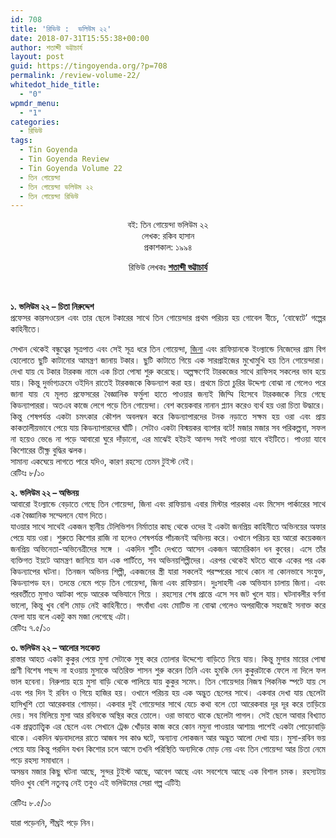 ```yaml
---
id: 708
title: 'রিভিউ :  ভলিউম ২২'
date: 2018-07-31T15:55:38+00:00
author: শতাব্দী ভট্টাচার্য
layout: post
guid: https://tingoyenda.org/?p=708
permalink: /review-volume-22/
whitedot_hide_title:
  - "0"
wpmdr_menu:
  - "1"
categories:
  - রিভিউ
tags:
  - Tin Goyenda
  - Tin Goyenda Review
  - Tin Goyenda Volume 22
  - তিন গোয়েন্দা
  - তিন গোয়েন্দা ভলিউম ২২
  - তিন গোয়েন্দা রিভিউ
---
```

<p style="text-align: center;">
  বই: তিন গোয়েন্দা ভলিউম ২২<br /> লেখক: রকিব হাসান<br /> প্রকাশকাল: ১৯৯৪
</p>

<p style="text-align: center;">
  রিভিউ লেখকঃ <a href="https://www.facebook.com/shotabdi.bhattacharjee"><strong>শতাব্দী ভট্টাচার্য</strong></a>
</p>

&nbsp;

<p style="text-align: justify;">
  <strong>১. ভলিউম ২২ &#8211; চিতা নিরুদ্দেশ</strong><br /> প্রফেসর কারসওয়েল এবং তার ছেলে টকারের সাথে তিন গোয়েন্দার প্রথম পরিচয় হয় গোবেল বীচে, &#8216;বোম্বেটে&#8217; গল্পের কাহিনীতে।
</p>

<p style="text-align: justify;">
  সেখান থেকেই বন্ধুত্বের সূত্রপাত এবং সেই সূত্র ধরে তিন গোয়েন্দা, <a href="https://3goyenda.com/georgina-parker/" target="_blank" rel="noopener">জিনা</a> এবং রাফিয়ানকে ইংল্যান্ডে নিজেদের গ্রাম বিগ হোলোতে ছুটি কাটানোর আমন্ত্রণ জানায় টকার। ছুটি কাটাতে গিয়ে এক সারপ্রাইজের মুখোমুখি হয় তিন গোয়েন্দারা। দেখা যায় যে টকার টারকজ নামে এক চিতা পোষা শুরু করেছে। অল্পক্ষণেই টারকজের সাথে রাফিসহ সকলের ভাব হয়ে যায়। কিন্তু দুর্ভাগ্যক্রমে ওইদিন রাতেই টারকজকে কিডন্যাপ করা হয়। প্রথমে চিতা চুরির উদ্দেশ্য বোঝা না গেলেও পরে জানা যায় যে মূলত প্রফেসরের বৈজ্ঞানিক ফর্মুলা হাতে পাওয়ার জন্যই জিম্মি হিসেবে টারকজকে নিয়ে গেছে কিডন্যাপাররা। অতএব কাজে লেগে পড়ে তিন গোয়েন্দা। বেশ কয়েকবার নানান প্ল্যান করেও ব্যর্থ হয় ওরা চিতা উদ্ধারে। কিন্তু শেষপর্যন্ত একটা চমৎকার কৌশল অবলম্বন করে কিডন্যাপারদের টনক নড়াতে সক্ষম হয় ওরা এবং প্রায় কাকতালীয়ভাবে পেয়ে যায় কিডন্যাপারদের ঘাঁটি। সেটাও একটা বিস্ময়কর ব্যাপার বটে! মজার মজার সব পরিকল্পনা, সফল না হয়েও ভেঙে না পড়ে আবারো ঘুরে দাঁড়ানো, এর মাঝেই হইচই আনন্দ সবই পাওয়া যাবে বইটিতে। পাওয়া যাবে কিশোরের তীক্ষ্ণ বুদ্ধির ঝলক।<br /> সামান্য একঘেয়ে লাগতে পারে যদিও, কারণ রহস্যে তেমন টুইস্ট নেই।<br /> রেটিংঃ ৮/১০
</p>

<p style="text-align: justify;">
  <strong>২. ভলিউম ২২ &#8211; অভিনয়</strong><br /> আবারো ইংল্যান্ডে বেড়াতে গেছে তিন গোয়েন্দা, জিনা এবং রাফিয়ান৷ এবার মিস্টার পারকার এবং মিসেস পার্কারের সাথে এক বৈজ্ঞানিক সম্মেলনে যোগ দিতে।<br /> যাওয়ার সাথে সাথেই একজন স্থানীয় টেলিভিশন নির্মাতার কাছ থেকে ওদের ই একটা জনপ্রিয় কাহিনীতে অভিনয়ের অফার পেয়ে যায় ওরা। শুরুতে কিশোর রাজি না হলেও শেষপর্যন্ত পাঁচজনই অভিনয় করে। ওখানে পরিচয় হয় আরো কয়েকজন জনপ্রিয় অভিনেতা-অভিনেত্রীদের সঙ্গে । একদিন শুটিং দেখতে আসেন একজন আমেরিকান ধন কুবের। এসে তাঁর ব্যক্তিগত ইয়টে আমন্ত্রণ জানিয়ে যান এক পার্টিতে, সব অভিনয়শিল্পীদের। এরপর থেকেই ঘটতে থাকে একের পর এক কিডন্যাপের ঘটনা। তিনজন অভিনয় শিল্পী, একজনের স্ত্রী যারা সকলেই পরস্পরের সাথে কোন না কোনভাবে সংযুক্ত, কিডন্যাপড হন। তদন্তে নেমে পড়ে তিন গোয়েন্দা, জিনা এবং রাফিয়ান। দুঃসাহসী এক অভিযান চালায় জিনা। এবং পরবর্তীতে মুসাও আটকা পড়ে আরেক অভিযানে গিয়ে । রহস্যের শেষ প্রান্তে এসে সব জট খুলে যায়। ঘটনাবলীর বর্ণনা ভালো, কিন্তু খুব বেশি মোড় নেই কাহিনীতে। গৎবাঁধা এবং মোটিভ না বোঝা গেলেও অপরাধীকে সহজেই সনাক্ত করে ফেলা যায় বলে একটু কম মজা লেগেছে এটা।<br /> রেটিংঃ ৭.৫/১০
</p>

<p style="text-align: justify;">
  <strong>৩. ভলিউম ২২ &#8211; আলোর সংকেত</strong><br /> রাস্তার আহত একটা কুকুর পেয়ে মুসা সেটাকে সুস্থ করে তোলার উদ্দেশ্যে বাড়িতে নিয়ে যায়। কিন্তু মুসার মায়ের পোষা প্রাণী বিশেষ পছন্দ না হওয়ায় মুসাকে অতিরিক্ত শাসন শুরু করেন তিনি এবং হুমকি দেন কুকুরটাকে ফেলে না দিলে ফল ভাল হবেনা। নিরুপায় হয়ে মুসা বাড়ি থেকে পালিয়ে যায় কুকুর সমেৎ। তিন গোয়েন্দার নিজস্ব পিকনিক স্পটে যায় সে এবং পর দিন ই রবিন ও গিয়ে হাজির হয়। ওখানে পরিচয় হয় এক অদ্ভুত ছেলের সাথে। একবার দেখা যায় ছেলেটা হাসিখুশি তো আরেকবার গোমড়া। একবার দুই গোয়েন্দার সাথে যেচে কথা বলে তো আরেকবার দূর দূর করে তাড়িয়ে দেয়। সব মিলিয়ে মুসা আর রবিনকে অস্থির করে তোলে। ওরা ভাবতে থাকে ছেলেটা পাগল। সেই ছেলে আবার বিখ্যাত এক প্রত্নতাত্ত্বিক এর ছেলে এবং সেখানে ট্রেঞ্চ খোঁড়ার কাজ করে কোন নমুনা পাওয়ার আশায়৷ পাশেই একটা পোড়োবাড়ি থাকে। একদিন ঝড়বাদলের রাতে আজব সব কাণ্ড ঘটে, অন্যান্য লোকজন আর অদ্ভুত আলো দেখা যায়। মুসা-রবিন ভয় পেয়ে যায় কিন্তু পরদিন যখন কিশোর চলে আসে তখনি পরিস্থিতি অন্যদিকে মোড় নেয় এবং তিন গোয়েন্দা আর চিতা নেমে পড়ে রহস্য সমাধানে ।<br /> অসম্ভব মজার কিছু ঘটনা আছে, সুন্দর টুইস্ট আছে, আবেগ আছে এবং সবশেষে আছে এক বিশাল চমক। রহস্যটায় যদিও খুব বেশি নতুনত্ব নেই তবুও এই ভলিউমের সেরা গল্প এটিই৷
</p>

রেটিংঃ ৮.৫/১০

<p style="text-align: justify;">
  যারা পড়েননি, শীঘ্রই পড়ে নিন।
</p>